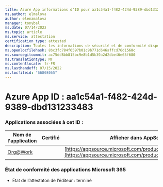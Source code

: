 ```yaml
---
title: Azure App informations d’ID pour aa1c54a1-f482-424d-9389-dbd131233483
ms.author: elmalova
author: elenamalova
manager: tonybal
ms.date: 07/14/2022
ms.topic: article
ms.service: attestation
certification_type: attested
description: Toutes les informations de sécurité et de conformité disponibles pour aa1c54a1-f482-424d-9389-dbd131233483.
ms.openlocfilehash: 8bc3fc784f6597b01c9b771d646affcd76d1568c
ms.sourcegitcommit: ac75dd8bb815bc9e8b1d5b39a2d2dbe46e65f680
ms.translationtype: MT
ms.contentlocale: fr-FR
ms.lasthandoff: 07/15/2022
ms.locfileid: "66808065"
---
```

# <a name="azure-app-id-aa1c54a1-f482-424d-9389-dbd131233483"></a>Azure App ID : aa1c54a1-f482-424d-9389-dbd131233483


### <a name="apps-associated-with-this-id"></a>Applications associées à cet ID :
| **Nom de l'application** | **Certifié** | **Afficher dans AppSource** |
|--------------|---------------|-----------------------|
| [Org@Work](../forward/WA200002461.md) |  | [https://appsource.microsoft.com/product/office/WA200002461](https://appsource.microsoft.com/product/office/WA200002461) |

### <a name="microsoft-365-app-compliance-status"></a>État de conformité des applications Microsoft 365
- État de l’attestaton de l’éditeur : terminé
